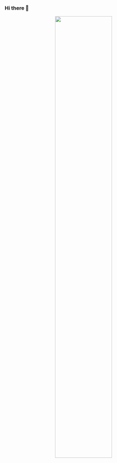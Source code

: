 ### Hi there 👋

<p align="center">
  <a href="https://wakatime.com/@droxey" title="⏰ WakaTime: @droxey" target="_blank">
     <img src="https://wakatime.com/share/@droxey/486b0471-4275-4f42-bdfc-42efb448b222.png" width="60%">
  </a>
</p>
<!--

### Hi there 👋
**droxey/droxey** is a ✨ _special_ ✨ repository because its `README.md` (this file) appears on your GitHub profile.

Here are some ideas to get you started:

- 🔭 I’m currently working on ...
- 🌱 I’m currently learning ...
- 👯 I’m looking to collaborate on ...
- 🤔 I’m looking for help with ...
- 💬 Ask me about ...
- 📫 How to reach me: ...
- 😄 Pronouns: ...
- ⚡ Fun fact: ...
-->
